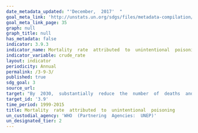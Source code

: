 ```yaml
---
date_metadata_updated: "'December,  2017'  "
goal_meta_link: 'http://unstats.un.org/sdgs/files/metadata-compilation/Metadata-Goal-3.pdf'
goal_meta_link_page: 35
graph: null
graph_title: null
has_metadata: false
indicator: 3.9.3
indicator_name: Mortality  rate  attributed  to  unintentional  poisoning
indicator_variable: crude_rate
layout: indicator
periodicity: Annual
permalink: /3-9-3/
published: true
sdg_goal: 3
source_url: 
target: "By  2030,  substantially  reduce  the  number  of  deaths  and  illnesses  from  hazardous  chemicals  and  air,  water  and  soil  pollution  and  contamination."
target_id: '3.9'
time_period: 1999-2015
title: Mortality  rate  attributed  to  unintentional  poisoning
un_custodial_agency: 'WHO  (Partnering  Agencies:  UNEP)'
un_designated_tier: 2
---
```

